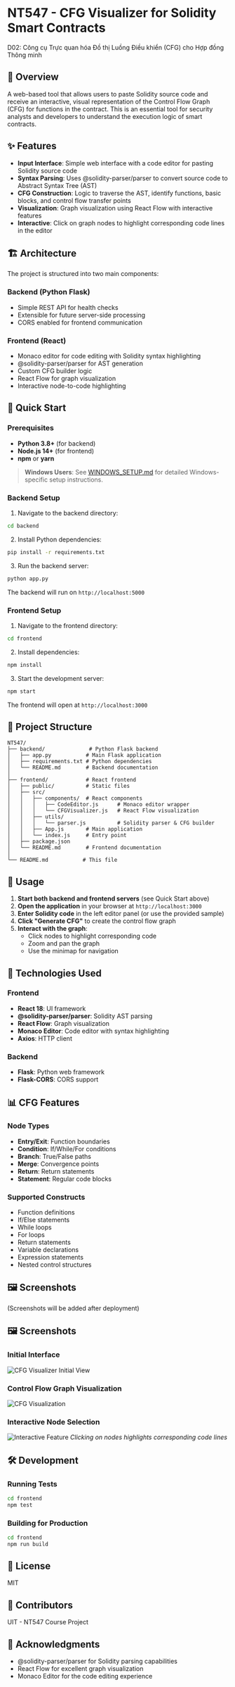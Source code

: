 # NT547 - CFG Visualizer for Solidity Smart Contracts

D02: Công cụ Trực quan hóa Đồ thị Luồng Điều khiển (CFG) cho Hợp đồng Thông minh

## 📖 Overview

A web-based tool that allows users to paste Solidity source code and receive an interactive, visual representation of the Control Flow Graph (CFG) for functions in the contract. This is an essential tool for security analysts and developers to understand the execution logic of smart contracts.

## ✨ Features

- **Input Interface**: Simple web interface with a code editor for pasting Solidity source code
- **Syntax Parsing**: Uses @solidity-parser/parser to convert source code to Abstract Syntax Tree (AST)
- **CFG Construction**: Logic to traverse the AST, identify functions, basic blocks, and control flow transfer points
- **Visualization**: Graph visualization using React Flow with interactive features
- **Interactive**: Click on graph nodes to highlight corresponding code lines in the editor

## 🏗️ Architecture

The project is structured into two main components:

### Backend (Python Flask)
- Simple REST API for health checks
- Extensible for future server-side processing
- CORS enabled for frontend communication

### Frontend (React)
- Monaco editor for code editing with Solidity syntax highlighting
- @solidity-parser/parser for AST generation
- Custom CFG builder logic
- React Flow for graph visualization
- Interactive node-to-code highlighting

## 🚀 Quick Start

### Prerequisites

- **Python 3.8+** (for backend)
- **Node.js 14+** (for frontend)
- **npm** or **yarn**

> **Windows Users**: See [WINDOWS_SETUP.md](WINDOWS_SETUP.md) for detailed Windows-specific setup instructions.

### Backend Setup

1. Navigate to the backend directory:
```bash
cd backend
```

2. Install Python dependencies:
```bash
pip install -r requirements.txt
```

3. Run the backend server:
```bash
python app.py
```

The backend will run on `http://localhost:5000`

### Frontend Setup

1. Navigate to the frontend directory:
```bash
cd frontend
```

2. Install dependencies:
```bash
npm install
```

3. Start the development server:
```bash
npm start
```

The frontend will open at `http://localhost:3000`

## 📁 Project Structure

```
NT547/
├── backend/              # Python Flask backend
│   ├── app.py           # Main Flask application
│   ├── requirements.txt # Python dependencies
│   └── README.md        # Backend documentation
│
├── frontend/            # React frontend
│   ├── public/          # Static files
│   ├── src/
│   │   ├── components/  # React components
│   │   │   ├── CodeEditor.js      # Monaco editor wrapper
│   │   │   └── CFGVisualizer.js   # React Flow visualization
│   │   ├── utils/
│   │   │   └── parser.js          # Solidity parser & CFG builder
│   │   ├── App.js       # Main application
│   │   └── index.js     # Entry point
│   ├── package.json
│   └── README.md        # Frontend documentation
│
└── README.md           # This file
```

## 🎯 Usage

1. **Start both backend and frontend servers** (see Quick Start above)
2. **Open the application** in your browser at `http://localhost:3000`
3. **Enter Solidity code** in the left editor panel (or use the provided sample)
4. **Click "Generate CFG"** to create the control flow graph
5. **Interact with the graph**: 
   - Click nodes to highlight corresponding code
   - Zoom and pan the graph
   - Use the minimap for navigation

## 🔧 Technologies Used

### Frontend
- **React 18**: UI framework
- **@solidity-parser/parser**: Solidity AST parsing
- **React Flow**: Graph visualization
- **Monaco Editor**: Code editor with syntax highlighting
- **Axios**: HTTP client

### Backend
- **Flask**: Python web framework
- **Flask-CORS**: CORS support

## 📊 CFG Features

### Node Types
- **Entry/Exit**: Function boundaries
- **Condition**: If/While/For conditions
- **Branch**: True/False paths
- **Merge**: Convergence points
- **Return**: Return statements
- **Statement**: Regular code blocks

### Supported Constructs
- Function definitions
- If/Else statements
- While loops
- For loops
- Return statements
- Variable declarations
- Expression statements
- Nested control structures

## 🖼️ Screenshots

(Screenshots will be added after deployment)

## 🖼️ Screenshots

### Initial Interface
![CFG Visualizer Initial View](https://github.com/user-attachments/assets/af5b4545-45c9-4a2d-a7d6-a5ffb2945c08)

### Control Flow Graph Visualization
![CFG Visualization](https://github.com/user-attachments/assets/a9dc6dce-95be-4822-ae5f-9ce4fa493047)

### Interactive Node Selection
![Interactive Feature](https://github.com/user-attachments/assets/52245b2d-8e4d-4a70-a778-031130d04a94)
*Clicking on nodes highlights corresponding code lines*

## 🛠️ Development

### Running Tests
```bash
cd frontend
npm test
```

### Building for Production
```bash
cd frontend
npm run build
```

## 📝 License

MIT

## 👥 Contributors

UIT - NT547 Course Project

## 🙏 Acknowledgments

- @solidity-parser/parser for Solidity parsing capabilities
- React Flow for excellent graph visualization
- Monaco Editor for the code editing experience